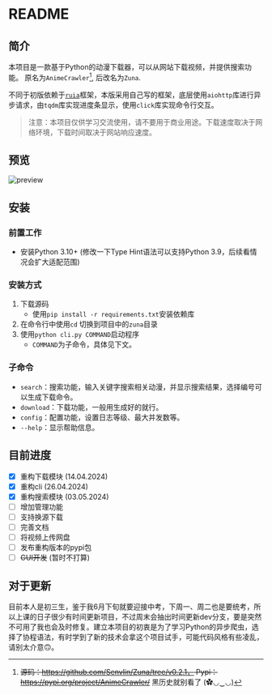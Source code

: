# README

## 简介

本项目是一款基于Python的动漫下载器，可以从网站下载视频，并提供搜索功能。
原名为`AnimeCrawler`[^1], 后改名为`Zuna`.

不同于初版依赖于[`ruia`](https://github.com/howie6879/ruia)框架，本版采用自己写的框架，底层使用`aiohttp`库进行异步请求，由`tqdm`库实现进度条显示，使用`click`库实现命令行交互。

> 注意：本项目仅供学习交流使用，请不要用于商业用途。下载速度取决于网络环境，下载时间取决于网站响应速度。
## 预览

![preview](https://img2.imgtp.com/2024/05/04/CKItG9ID.gif)

## 安装

### 前置工作

- 安装Python 3.10+ (修改一下Type Hint语法可以支持Python 3.9，后续看情况会扩大适配范围)

### 安装方式

1. 下载源码
    - 使用`pip install -r requirements.txt`安装依赖库
2. 在命令行中使用`cd` 切换到项目中的`zuna`目录
3. 使用`python cli.py COMMAND`启动程序
    - `COMMAND`为子命令，具体见下文。

### 子命令

- `search`：搜索功能，输入关键字搜索相关动漫，并显示搜索结果，选择编号可以生成下载命令。
- `download`：下载功能，一般用生成好的就行。
- `config`：配置功能，设置日志等级、最大并发数等。
- `--help`：显示帮助信息。

## 目前进度
- [x] 重构下载模块 (14.04.2024)
- [x] 重构cli (26.04.2024)
- [x] 重构搜索模块 (03.05.2024)
- [ ] 增加管理功能
- [ ] 支持换源下载
- [ ] 完善文档
- [ ] 将视频上传网盘
- [ ] 发布重构版本的pypi包
- [ ] ~~GUI开发~~ (暂时不打算)

## 对于更新

目前本人是初三生，鉴于我6月下旬就要迎接中考，下周一、周二也是要统考，所以上课的日子很少有时间更新项目，不过周末会抽出时间更新dev分支，要是突然不可用了我也会及时修复。建立本项目的初衷是为了学习Python的异步爬虫，选择了协程语法，有时学到了新的技术会拿这个项目试手，可能代码风格有些凌乱，请别太介意🙃。

[^1]: ~~源码：https://github.com/Senvlin/Zuna/tree/v0.2.1， Pypi：https://pypi.org/project/AnimeCrawler/~~ 黑历史就别看了 (✿◡‿◡)